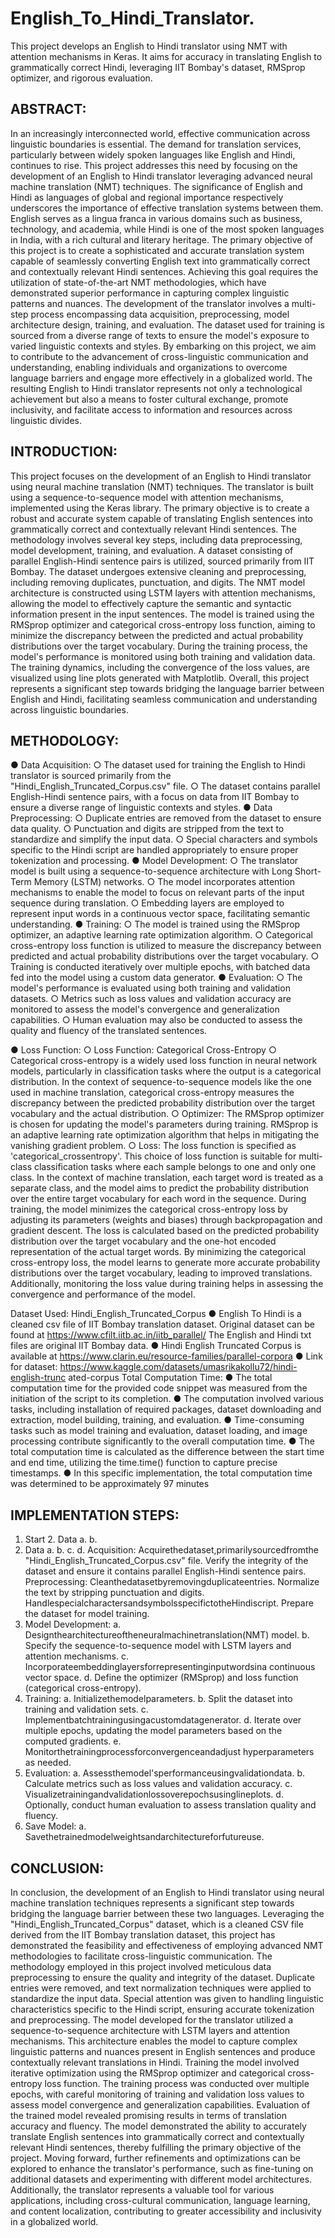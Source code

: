 # English_To_Hindi_Translator.
This project develops an English to Hindi translator using NMT with attention mechanisms in Keras. It aims for accuracy in translating English to grammatically correct Hindi, leveraging IIT Bombay's dataset, RMSprop optimizer, and rigorous evaluation.

## ABSTRACT:
In an increasingly interconnected world, effective communication across linguistic boundaries is essential. The demand for translation services, particularly between widely spoken languages like English and Hindi, continues to rise. This project addresses this need by focusing on the development of an English to Hindi translator leveraging advanced neural machine translation (NMT) techniques.
The significance of English and Hindi as languages of global and regional importance respectively underscores the importance of effective translation systems between them. English serves as a lingua franca in various domains such as business, technology, and academia, while Hindi is one of the most spoken languages in India, with a rich cultural and literary heritage.
The primary objective of this project is to create a sophisticated and accurate translation system capable of seamlessly converting English text into grammatically correct and contextually relevant Hindi sentences. Achieving this goal requires the utilization of state-of-the-art NMT methodologies, which have demonstrated superior performance in capturing complex linguistic patterns and nuances.
The development of the translator involves a multi-step process encompassing data acquisition, preprocessing, model architecture design, training, and evaluation. The dataset used for training is sourced from a diverse range of texts to ensure the model's exposure to varied linguistic contexts and styles.
By embarking on this project, we aim to contribute to the advancement of cross-linguistic communication and understanding, enabling individuals and organizations to overcome language barriers and engage more effectively in a globalized world. The resulting English to Hindi translator represents not only a technological achievement but also a means to foster cultural exchange, promote inclusivity, and facilitate access to information and resources across linguistic divides.
 
 ## INTRODUCTION:
This project focuses on the development of an English to Hindi translator using neural machine translation (NMT) techniques. The translator is built using a sequence-to-sequence model with attention mechanisms, implemented using the Keras library. The primary objective is to create a robust and accurate system capable of translating English sentences into grammatically correct and contextually relevant Hindi sentences.
The methodology involves several key steps, including data preprocessing, model development, training, and evaluation. A dataset consisting of parallel English-Hindi sentence pairs is utilized, sourced primarily from IIT Bombay. The dataset undergoes extensive cleaning and preprocessing, including removing duplicates, punctuation, and digits.
The NMT model architecture is constructed using LSTM layers with attention mechanisms, allowing the model to effectively capture the semantic and syntactic information present in the input sentences. The model is trained using the RMSprop optimizer and categorical cross-entropy loss function, aiming to minimize the discrepancy between the predicted and actual probability distributions over the target vocabulary.
During the training process, the model's performance is monitored using both training and validation data. The training dynamics, including the convergence of the loss values, are visualized using line plots generated with Matplotlib.
Overall, this project represents a significant step towards bridging the language barrier between English and Hindi, facilitating seamless communication and understanding across linguistic boundaries.

## METHODOLOGY:
● Data Acquisition:
○ The dataset used for training the English to Hindi translator is sourced
primarily from the "Hindi_English_Truncated_Corpus.csv" file.
○ The dataset contains parallel English-Hindi sentence pairs, with a
focus on data from IIT Bombay to ensure a diverse range of linguistic contexts and styles.
● Data Preprocessing:
○ Duplicate entries are removed from the dataset to ensure data quality.
○ Punctuation and digits are stripped from the text to standardize and
simplify the input data.
○ Special characters and symbols specific to the Hindi script are handled
appropriately to ensure proper tokenization and processing.
● Model Development:
○ The translator model is built using a sequence-to-sequence
architecture with Long Short-Term Memory (LSTM) networks.
○ The model incorporates attention mechanisms to enable the model to
focus on relevant parts of the input sequence during translation.
○ Embedding layers are employed to represent input words in a
continuous vector space, facilitating semantic understanding.
● Training:
○ The model is trained using the RMSprop optimizer, an adaptive
learning rate optimization algorithm.
○ Categorical cross-entropy loss function is utilized to measure the
discrepancy between predicted and actual probability distributions
over the target vocabulary.
○ Training is conducted iteratively over multiple epochs, with batched
data fed into the model using a custom data generator.
● Evaluation:
○ The model's performance is evaluated using both training and
validation datasets.
○ Metrics such as loss values and validation accuracy are monitored to
assess the model's convergence and generalization capabilities.
○ Human evaluation may also be conducted to assess the quality and
fluency of the translated sentences.

 ● Loss Function:
○ Loss Function: Categorical Cross-Entropy
○ Categorical cross-entropy is a widely used loss function in neural
network models, particularly in classification tasks where the output is a categorical distribution. In the context of sequence-to-sequence models like the one used in machine translation, categorical cross-entropy measures the discrepancy between the predicted probability distribution over the target vocabulary and the actual distribution.
○ Optimizer: The RMSprop optimizer is chosen for updating the model's parameters during training. RMSprop is an adaptive learning rate optimization algorithm that helps in mitigating the vanishing gradient problem.
○ Loss: The loss function is specified as 'categorical_crossentropy'. This choice of loss function is suitable for multi-class classification tasks where each sample belongs to one and only one class. In the context of machine translation, each target word is treated as a separate class, and the model aims to predict the probability distribution over the entire target vocabulary for each word in the sequence.
During training, the model minimizes the categorical cross-entropy loss by adjusting its parameters (weights and biases) through backpropagation and gradient descent. The loss is calculated based on the predicted probability distribution over the target vocabulary and the one-hot encoded representation of the actual target words.
By minimizing the categorical cross-entropy loss, the model learns to generate more accurate probability distributions over the target vocabulary, leading to improved translations. Additionally, monitoring the loss value during training helps in assessing the convergence and performance of the model.

 Dataset Used: Hindi_English_Truncated_Corpus
● English To Hindi is a cleaned csv file of IIT Bombay translation dataset. Original dataset can be found at https://www.cfilt.iitb.ac.in/iitb_parallel/
The English and Hindi txt files are original IIT Bombay data.
● Hindi English Truncated Corpus is available at https://www.clarin.eu/resource-families/parallel-corpora
● Link for dataset: https://www.kaggle.com/datasets/umasrikakollu72/hindi-english-trunc ated-corpus
Total Computation Time:
● The total computation time for the provided code snippet was measured from the initiation of the script to its completion.
● The computation involved various tasks, including installation of required packages, dataset downloading and extraction, model building, training, and evaluation.
● Time-consuming tasks such as model training and evaluation, dataset loading, and image processing contribute significantly to the overall computation time.
● The total computation time is calculated as the difference between the start time and end time, utilizing the time.time() function to capture precise timestamps.
● In this specific implementation, the total computation time was determined to be approximately 97 minutes
   
 ## IMPLEMENTATION STEPS:
1. Start 2. Data a.
b.
3. Data a. b. c. d.
Acquisition:
Acquirethedataset,primarilysourcedfromthe "Hindi_English_Truncated_Corpus.csv" file.
Verify the integrity of the dataset and ensure it contains parallel English-Hindi sentence pairs.
Preprocessing:
Cleanthedatasetbyremovingduplicateentries.
Normalize the text by stripping punctuation and digits. HandlespecialcharactersandsymbolsspecifictotheHindiscript. Prepare the dataset for model training.
4. Model Development:
a. Designthearchitectureoftheneuralmachinetranslation(NMT)
model.
b. Specify the sequence-to-sequence model with LSTM layers and
attention mechanisms.
c. Incorporateembeddinglayersforrepresentinginputwordsina
continuous vector space.
d. Define the optimizer (RMSprop) and loss function (categorical
cross-entropy).
5. Training:
a. Initializethemodelparameters.
b. Split the dataset into training and validation sets.
c. Implementbatchtrainingusingacustomdatagenerator.
d. Iterate over multiple epochs, updating the model parameters based on
the computed gradients.
e. Monitorthetrainingprocessforconvergenceandadjust
hyperparameters as needed.
6. Evaluation:
a. Assessthemodel'sperformanceusingvalidationdata.
b. Calculate metrics such as loss values and validation accuracy.
c. Visualizetrainingandvalidationlossoverepochsusinglineplots.
d. Optionally, conduct human evaluation to assess translation quality and
fluency.
7. Save Model:
a. Savethetrainedmodelweightsandarchitectureforfutureuse.
     
## CONCLUSION:
In conclusion, the development of an English to Hindi translator using neural machine translation techniques represents a significant step towards bridging the language barrier between these two languages. Leveraging the "Hindi_English_Truncated_Corpus" dataset, which is a cleaned CSV file derived from the IIT Bombay translation dataset, this project has demonstrated the feasibility and effectiveness of employing advanced NMT methodologies to facilitate cross-linguistic communication.
The methodology employed in this project involved meticulous data preprocessing to ensure the quality and integrity of the dataset. Duplicate entries were removed, and text normalization techniques were applied to standardize the input data. Special attention was given to handling linguistic characteristics specific to the Hindi script, ensuring accurate tokenization and preprocessing.
The model developed for the translator utilized a sequence-to-sequence architecture with LSTM layers and attention mechanisms. This architecture enables the model to capture complex linguistic patterns and nuances present in English sentences and produce contextually relevant translations in Hindi.
Training the model involved iterative optimization using the RMSprop optimizer and categorical cross-entropy loss function. The training process was conducted over multiple epochs, with careful monitoring of training and validation loss values to assess model convergence and generalization capabilities.
Evaluation of the trained model revealed promising results in terms of translation accuracy and fluency. The model demonstrated the ability to accurately translate English sentences into grammatically correct and contextually relevant Hindi sentences, thereby fulfilling the primary objective of the project.
Moving forward, further refinements and optimizations can be explored to enhance the translator's performance, such as fine-tuning on additional datasets and experimenting with different model architectures. Additionally, the translator represents a valuable tool for various applications, including cross-cultural communication, language learning, and content localization, contributing to greater accessibility and inclusivity in a globalized world.